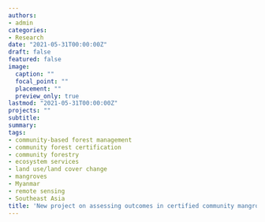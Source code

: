 ```yaml
---
authors:
- admin
categories:
- Research
date: "2021-05-31T00:00:00Z"
draft: false
featured: false
image:
  caption: ""
  focal_point: ""
  placement: ""
  preview_only: true
lastmod: "2021-05-31T00:00:00Z"
projects: ""
subtitle:
summary:
tags:
- community-based forest management 
- community forest certification
- community forestry
- ecosystem services
- land use/land cover change
- mangroves
- Myanmar
- remote sensing
- Southeast Asia
title: 'New project on assessing outcomes in certified community mangrove forests.'
---
```


